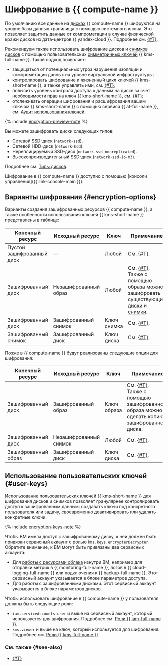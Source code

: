 # Шифрование в {{ compute-name }}


По умолчанию все данные на [дисках](../../compute/concepts/disk.md) {{ compute-name }} шифруются на уровне базы данных хранилища с помощью системного ключа. Это позволяет защитить данные от компрометации в случае физической кражи дисков из дата-центров {{ yandex-cloud }}. Подробнее см. [{#T}](../../security/standarts.md#sec-data).

Рекомендуем также использовать шифрование дисков и [снимков дисков](../../compute/concepts/snapshot.md) с помощью пользовательских [симметричных ключей](../../kms/concepts/key.md) {{ kms-full-name }}. Такой подход позволяет:
* защищаться от потенциальных угроз нарушения изоляции и компрометации данных на уровне виртуальной инфраструктуры;
* контролировать шифрование и жизненный цикл ключей {{ kms-short-name }}, а также управлять ими, см. [{#T}](../../kms/operations/key.md);
* повысить уровень контроля доступа к данным на диске за счет необходимости прав на ключ {{ kms-short-name }}, см. [{#T}](../../kms/operations/key-access.md);
* отслеживать операции шифрования и расшифрования вашим ключом {{ kms-short-name }} с помощью сервиса {{ at-full-name }}, см. [Аудит использования ключей](../../kms/concepts/#keys-audit).


{% include [encryption-preview-note](../../_includes/compute/encryption-preview-note.md) %}

Вы можете зашифровать диски следующих типов:
* Сетевой SSD-диск (`network-ssd`).
* Сетевой HDD-диск (`network-hdd`).
* Нереплицируемый SSD-диск (`network-ssd-nonreplicated`).
* Высокопроизводительный SSD-диск (`network-ssd-io-m3`).

Подробнее см. [Типы дисков](disk.md#disks-types).

Шифрование в {{ compute-name }} доступно с помощью [консоли управления]({{ link-console-main }}).

## Варианты шифрования {#encryption-options}

Варианты создания зашифрованных ресурсов {{ compute-name }}, а также особенности использования ключей {{ kms-short-name }} представлены в таблице:

| **Конечный ресурс** | **Исходный ресурс** | **Ключ** | **Примечание** |
| --- | --- | --- | --- |
| Пустой зашифрованный диск | — | Любой | См. [{#T}](../operations/disk-create/empty.md). |
| Зашифрованный диск | Незашифрованный образ | Любой | См. [{#T}](../operations/disk-create/from-image.md).</br>Также с помощью образа можно</br>зашифровать существующие [диски](../operations/disk-control/disk-encrypt.md) и [снимки](../operations/snapshot-control/snapshot-encrypt.md). |
| Зашифрованный диск | Зашифрованный снимок | Ключ снимка | См. [{#T}](../operations/disk-create/from-snapshot.md). |
| Зашифрованный снимок | Зашифрованный диск | Ключ диска | См. [{#T}](../operations/disk-control/create-snapshot.md). |

Позже в {{ compute-name }} будут реализованы следующие опции для шифрования:

| **Конечный ресурс** | **Исходный ресурс** | **Ключ** | **Примечание** |
| --- | --- | --- | --- |
| Зашифрованный диск | Зашифрованный образ | Ключ образа | См. [{#T}](../operations/disk-create/from-image.md).</br>Также с помощью зашифрованного</br>образа можно сделать копию</br>зашифрованного диска. |
| Зашифрованный диск | Незашифрованный снимок | Любой | См. [{#T}](../operations/disk-create/from-snapshot.md). |
| Зашифрованный образ | Зашифрованный диск | Ключ диска | См. [{#T}](../operations/image-create/create-from-disk.md). |

## Использование пользовательских ключей {#user-keys}

Использование пользовательских ключей {{ kms-short-name }} для шифрования дисков и снимков позволяет гранулярнее контролировать доступ к зашифрованным данным: создавать ключи под конкретного пользователя или задачу, своевременно деактивировать или удалять конкретные ключи.

{% include [encryption-keys-note](../../_includes/compute/encryption-keys-note.md) %}

Чтобы ВМ имела доступ к зашифрованному диску, к ней должен быть привязан [сервисный аккаунт](../../iam/concepts/users/service-accounts.md) c [ролью](../../kms/security/index.md#kms-keys-encrypterDecrypter) `kms.keys.encrypterDecrypter`. Обратите внимание, к ВМ могут быть привязаны два сервисных аккаунта:
*  Для [работы с ресурсами облака](../operations/vm-connect/auth-inside-vm) изнутри ВМ, например для отправки метрик в {{ monitoring-full-name }}, логов в {{ cloud-logging-full-name }} или подключения к {{ backup-full-name }}. Этот сервисный аккаунт указывается в блоке параметров доступа.
*  Для работы с зашифрованными дисками. Этот сервисный аккаунт указывается в блоке параметров дисков.

Чтобы использовать шифрование в {{ compute-name }} у пользователя должны быть следующие роли:
* `iam.serviceAccounts.user` и выше на сервисный аккаунт, который используется для шифрования. Подробнее см. [Роли {{ iam-full-name }}](../../iam/security/index.md#iam-serviceAccounts-user).
* `kms.viewer` и выше на ключ, который используется для шифрования. Подробнее см. [Роли {{ kms-full-name }}](../../kms/security/index.md#kms-viewer).

### См. также {#see-also}

* [{#T}](../../security/domains/encryption.md)
